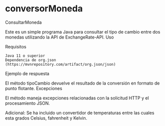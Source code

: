 # conversorMoneda

ConsultarMoneda

Este es un simple programa Java para consultar el tipo de cambio entre dos monedas utilizando la API de ExchangeRate-API.
Uso

Requisitos

    Java 11 o superior
    Dependencia de org.json (https://mvnrepository.com/artifact/org.json/json)

Ejemplo de respuesta

El método tipoCambio devuelve el resultado de la conversión en formato de punto flotante.
Excepciones

El método maneja excepciones relacionadas con la solicitud HTTP y el procesamiento JSON.


Adicional: Se ha incluido un convertidor de temperaturas entre las cuales esta grados Celsius,  fahrenheit y Kelvin.
